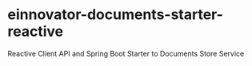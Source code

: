 # einnovator-documents-starter-reactive
Reactive Client API and Spring Boot Starter to Documents Store Service
